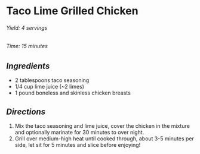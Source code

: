 # Taco Lime Grilled Chicken

######  Yield: 4 servings
######  Time:  15 minutes

##  *Ingredients*
- 2 tablespoons taco seasoning
- 1/4 cup lime juice (~2 limes)
- 1 pound boneless and skinless chicken breasts

##  *Directions*
1. Mix the taco seasoning and lime juice, cover the chicken in the mixture and optionally marinate for 30 minutes to over night.
2. Grill over medium-high heat until cooked through, about 3-5 minutes per side, let sit for 5 minutes and slice before enjoying!
